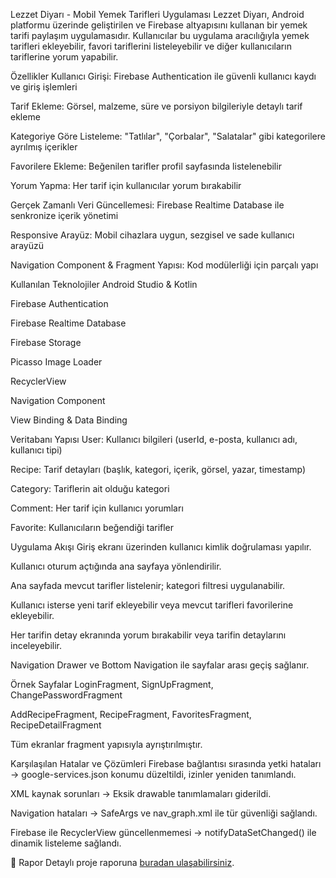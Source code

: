  Lezzet Diyarı - Mobil Yemek Tarifleri Uygulaması
Lezzet Diyarı, Android platformu üzerinde geliştirilen ve Firebase altyapısını kullanan bir yemek tarifi paylaşım uygulamasıdır. Kullanıcılar bu uygulama aracılığıyla yemek tarifleri ekleyebilir, favori tariflerini listeleyebilir ve diğer kullanıcıların tariflerine yorum yapabilir.

Özellikler
 Kullanıcı Girişi: Firebase Authentication ile güvenli kullanıcı kaydı ve giriş işlemleri

 Tarif Ekleme: Görsel, malzeme, süre ve porsiyon bilgileriyle detaylı tarif ekleme

 Kategoriye Göre Listeleme: "Tatlılar", "Çorbalar", "Salatalar" gibi kategorilere ayrılmış içerikler

 Favorilere Ekleme: Beğenilen tarifler profil sayfasında listelenebilir

 Yorum Yapma: Her tarif için kullanıcılar yorum bırakabilir

 Gerçek Zamanlı Veri Güncellemesi: Firebase Realtime Database ile senkronize içerik yönetimi

 Responsive Arayüz: Mobil cihazlara uygun, sezgisel ve sade kullanıcı arayüzü

 Navigation Component & Fragment Yapısı: Kod modülerliği için parçalı yapı

Kullanılan Teknolojiler
Android Studio & Kotlin

Firebase Authentication

Firebase Realtime Database

Firebase Storage

Picasso Image Loader

RecyclerView

Navigation Component

View Binding & Data Binding

Veritabanı Yapısı
User: Kullanıcı bilgileri (userId, e-posta, kullanıcı adı, kullanıcı tipi)

Recipe: Tarif detayları (başlık, kategori, içerik, görsel, yazar, timestamp)

Category: Tariflerin ait olduğu kategori

Comment: Her tarif için kullanıcı yorumları

Favorite: Kullanıcıların beğendiği tarifler

 Uygulama Akışı
Giriş ekranı üzerinden kullanıcı kimlik doğrulaması yapılır.

Kullanıcı oturum açtığında ana sayfaya yönlendirilir.

Ana sayfada mevcut tarifler listelenir; kategori filtresi uygulanabilir.

Kullanıcı isterse yeni tarif ekleyebilir veya mevcut tarifleri favorilerine ekleyebilir.

Her tarifin detay ekranında yorum bırakabilir veya tarifin detaylarını inceleyebilir.

Navigation Drawer ve Bottom Navigation ile sayfalar arası geçiş sağlanır.

 Örnek Sayfalar
LoginFragment, SignUpFragment, ChangePasswordFragment

AddRecipeFragment, RecipeFragment, FavoritesFragment, RecipeDetailFragment

Tüm ekranlar fragment yapısıyla ayrıştırılmıştır.

 Karşılaşılan Hatalar ve Çözümleri
Firebase bağlantısı sırasında yetki hataları → google-services.json konumu düzeltildi, izinler yeniden tanımlandı.

XML kaynak sorunları → Eksik drawable tanımlamaları giderildi.

Navigation hataları → SafeArgs ve nav_graph.xml ile tür güvenliği sağlandı.

Firebase ile RecyclerView güncellenmemesi → notifyDataSetChanged() ile dinamik listeleme sağlandı.

📎 Rapor
Detaylı proje raporuna [buradan ulaşabilirsiniz](./221307036%20(9).pdf).
